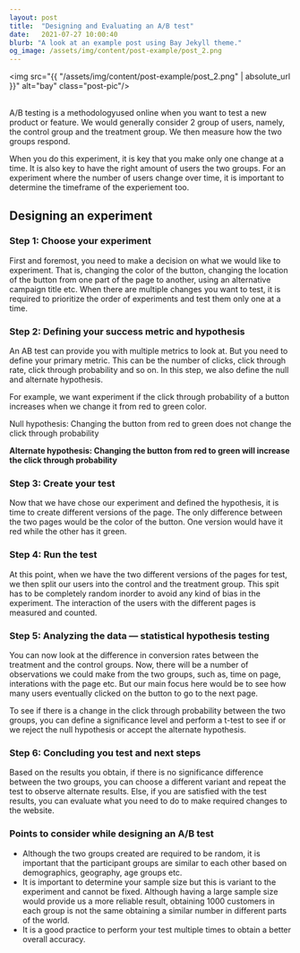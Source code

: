 ```yaml
---
layout: post
title:  "Designing and Evaluating an A/B test"
date:   2021-07-27 10:00:40
blurb: "A look at an example post using Bay Jekyll theme."
og_image: /assets/img/content/post-example/post_2.png
---
```


<img src="{{ "/assets/img/content/post-example/post_2.png" | absolute_url }}" alt="bay" class="post-pic"/>
<br />
<br />


<p>A/B testing is a methodologyused online when you want to test a new product or feature. We would generally consider 2 group of users, namely, the control group and the treatment group. We then measure how the two groups respond. </p>

<p>When you do this experiment, it is key that you make only one change at a time. It is also key to have the right amount of users the two groups. For an experiment where the number of users change over time, it is important to determine the timeframe of the experiement too. </p>

<h2>Designing an experiment</h2>

<h3>Step 1: Choose your experiment</h3>

First and foremost, you need to make a decision on what we would like to experiment. That is, changing the color of the button, changing the location of the button from one part of the page to another, using an alternative campaign title etc. When there are multiple changes you want to test, it is required to prioritize the order of experiments and test them only one at a time.

<h3>Step 2: Defining your success metric and hypothesis</h3>

<p>An AB test can provide you with multiple metrics to look at. But you need to define your primary metric. This can be the number of clicks, click through rate, click through probability and so on. In this step, we also define the null and alternate hypothesis. </p>

<p>For example, we want experiment if the click through probability of a button increases when we change it from red to green color. </p>

<p>Null hypothesis: Changing the button from red to green does not change the click through probability </p>
<b>Alternate hypothesis: Changing the button from red to green will increase the click through probability</b>
 

<h3>Step 3: Create your test</h3>

<p>Now that we have chose our experiment and defined the hypothesis, it is time to create different versions of the page. The only difference between the two pages would be the color of the button. One version would have it red while the other has it green.</p>

<h3>Step 4: Run the test</h3>

<p>At this point, when we have the two different versions of the pages for test, we then split our users into the control and the treatment group. This spit has to be completely random inorder to avoid any kind of bias in the experiment. The interaction of the users with the different pages is measured and counted.</p>

<h3>Step 5: Analyzing the data — statistical hypothesis testing</h3>

<p>You can now look at the difference in conversion rates between the treatment and the control groups. Now, there will be a number of observations we could make from the two groups, such as, time on page, interations with the page etc. But our main focus here would be to see how many users eventually clicked on the button to go to the next page.</p>

<p>To see if there is a change in the click through probability between the two groups, you can define a significance level and perform a t-test to see if or we reject the null hypothesis or accept the alternate hypothesis.</p>

<h3>Step 6: Concluding you test and next steps</h3>

Based on the results you obtain, if there is no significance difference between the two groups, you can choose a different variant and repeat the test to observe alternate results. Else, if you are satisfied with the test results, you can evaluate what you need to do to make required changes to the website.

<h3>Points to consider while designing an A/B test</h3>

<ul>
<li>Although the two groups created are required to be random, it is important that the participant groups are similar to each other based on demographics, geography, age groups etc.</li>
<li>It is important to determine your sample size but this is variant to the experiment and cannot be fixed. Although having a large sample size would provide us a more reliable result, obtaining 1000 customers in each group is not the same obtaining a similar number in different parts of the world.</li>
<li>It is a good practice to perform your test multiple times to obtain a better overall accuracy.</li>
</ul>
